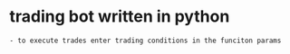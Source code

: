 # trading bot written in python

    - to execute trades enter trading conditions in the funciton params
